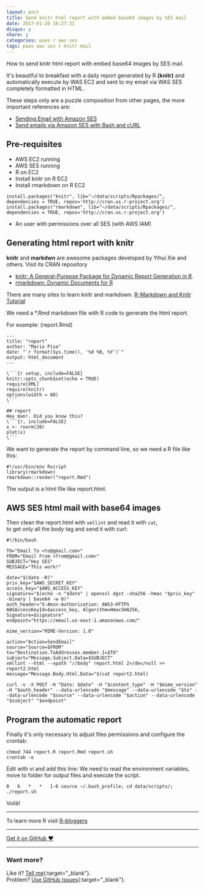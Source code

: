 ```yaml
---
layout: post
title: Send knitr html report with embed base64 images by SES mail
date: 2017-01-20 16:27:31
disqus: y
share: y
categories: paas r aws ses
tags: paas aws ses r knitr mail
---
```


How to send knitr html report with embed base64 images by SES mail.

It's beautiful to breakfast with a daily report generated by R **(knitr)** and automatically execute by WAS EC2 and sent to my email via WAS SES completely formatted in HTML.

These steps only are a puzzle composition from other pages, the more important references are:

- [Sending Email with Amazon SES](http://docs.aws.amazon.com/ses/latest/DeveloperGuide/sending-email.html)
- [Send emails via Amazon SES with Bash and cURL](https://coderwall.com/p/3vqf2g/send-emails-via-amazon-ses-with-bash-and-curl)

## Pre-requisites
- AWS EC2 running
- AWS SES running
- R on EC2
- Install knitr on R EC2
- Install rmarkdown on R EC2

```
install.packages("knitr", lib="~/data/scripts/Rpackages/", dependencies = TRUE, repos='http://cran.us.r-project.org')
install.packages("rmarkdown", lib="~/data/scripts/Rpackages/", dependencies = TRUE, repos='http://cran.us.r-project.org')
```

- An user with permissions over all SES (with AWS IAM)

## Generating html report with knitr
**knitr** and **markdwn** are awesome packages developed by Yihui Xie and others. Visit its CRAN repository

- [knitr: A General-Purpose Package for Dynamic Report Generation in R](https://cran.r-project.org/web/packages/knitr/index.html).
- [rmarkdown: Dynamic Documents for R](https://cran.r-project.org/web/packages/rmarkdown/index.html)

There are many sites to learn knitr and markdown. [R-Markdown and Knitr Tutorial](https://www.r-bloggers.com/r-markdown-and-knitr-tutorial-part-1/)

We need a \*.Rmd markdown file with R code to generate the html report.

For example: (report.Rmd)

```
---
title: "report"
author: "Mario Pisa"
date: "`r format(Sys.time(), '%d %B, %Y')`"
output: html_document
---

\```{r setup, include=FALSE}
knitr::opts_chunk$set(echo = TRUE)
require(XML)
require(knitr)
options(width = 80)
\```

## report
Hey man!. Did you know this?
\```{r, include=FALSE}
x <- rnorm(20)
plot(x)
\```
```

We want to generate the report by command line, so we need a R file like this:

```
#!/usr/bin/env Rscript
library(rmarkdown)
rmarkdown::render("report.Rmd")
```

The output is a html file like report.html.

## AWS SES html mail with base64 images
Then clean the report.html with `xmllint` and read it with `cat`,  
to get only all the body tag and send it with curl:

```
#!/bin/bash

TO="Email To <to@gmail.com>"
FROM="Email From <from@gmail.com>"
SUBJECT="Hey SES"
MESSAGE="This work!"

date="$(date -R)"
priv_key="$AWS_SECRET_KEY"
access_key="$AWS_ACCESS_KEY"
signature="$(echo -n "$date" | openssl dgst -sha256 -hmac "$priv_key" -binary | base64 -w 0)"
auth_header="X-Amzn-Authorization: AWS3-HTTPS AWSAccessKeyId=$access_key, Algorithm=HmacSHA256, Signature=$signature"
endpoint="https://email.us-east-1.amazonaws.com/"

mime_version="MIME-Version: 1.0"

action="Action=SendEmail"
source="Source=$FROM"
to="Destination.ToAddresses.member.1=$TO"
subject="Message.Subject.Data=$SUBJECT"
xmllint --html --xpath "//body" report.html 2>/dev/null >> report2.html
message="Message.Body.Html.Data="$(cat report2.html)

curl -v -X POST -H "Date: $date" -H "$content_type" -H "$mime_version" -H "$auth_header" --data-urlencode "$message" --data-urlencode "$to" --data-urlencode "$source" --data-urlencode "$action" --data-urlencode "$subject" "$endpoint"
```

## Program the automatic report
Finally it's only necessary to adjust files permissions and configure the crontab:

```
chmod 744 report.R report.Rmd report.sh
crontab -e
```

Edit with vi and add this line:
We need to read the environment variables, move to folder for output files and execute the script.

```
0	6	*	*	1-6	source ~/.bash_profile; cd data/scripts/; ./report.sh
```

Voilà!


---

To learn more R visit [R-bloggers](http://www.R-bloggers.com )

---

<a href="https://github.com/mariope/apuntes" target="_blank" class="big-button gray">Get it on GitHub &hearts;</a>

---

### Want more?

Like it? [Tell me](http://twitter.com/mariodevelop){:target="_blank"}.<br/>
Problem? [Use GitHub Issues](https://github.com/mariope/apuntes/issues){:target="_blank"}.
